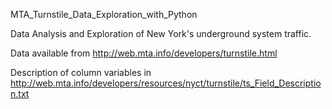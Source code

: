 MTA_Turnstile_Data_Exploration_with_Python

Data Analysis and Exploration of New York's underground system traffic.

Data available from http://web.mta.info/developers/turnstile.html

Description of column variables in http://web.mta.info/developers/resources/nyct/turnstile/ts_Field_Description.txt
